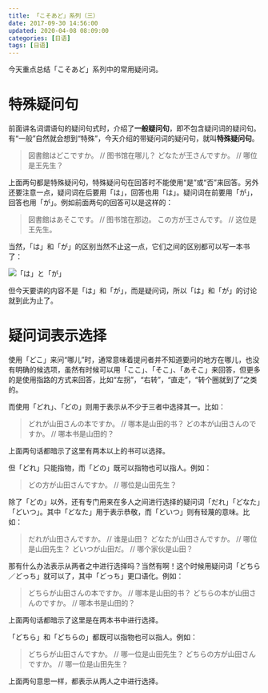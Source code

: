 ```yaml
---
title: 「こそあど」系列（三）
date: 2017-09-30 14:56:00
updated: 2020-04-08 08:09:00
categories: [日语]
tags: [日语]
---
```

今天重点总结「こそあど」系列中的常用疑问词。

<!--more-->

# 特殊疑问句

前面讲名词谓语句的疑问句式时，介绍了**一般疑问句**，即不包含疑问词的疑问句。有“一般”自然就会想到“特殊”，今天介绍的带疑问词的疑问句，就叫**特殊疑问句**。

> <span lang="ja">図書館はどこですか。</span> // 图书馆在哪儿？
> <span lang="ja">どなたが王さんですか。</span> // 哪位是王先生？

上面两句都是特殊疑问句，特殊疑问句在回答时不能使用“是”或“否”来回答。另外还要注意一点，疑问词在后要用「は」，回答也用「は」。疑问词在前要用「が」，回答也用「が」。例如前面两句的回答可以是这样的：

> <span lang="ja">図書館はあそこです。</span> // 图书馆在那边。
> <span lang="ja">この方が王さんです。</span> // 这位是王先生。

当然，「は」和「が」的区别当然不止这一点，它们之间的区别都可以写一本书了：

![「は」と「が」](batoga.webp)

但今天要讲的内容不是「は」和「が」，而是疑问词，所以「は」和「が」的讨论就到此为止了。

# 疑问词表示选择

使用「どこ」来问“哪儿”时，通常意味着提问者并不知道要问的地方在哪儿，也没有明确的候选项，虽然有时候可以用「ここ」、「そこ」、「あそこ」来回答，但更多的是使用指路的方式来回答，比如“左拐”，“右转”，“直走”，“转个圈就到了”之类的。

而使用「どれ」、「どの」则用于表示从不少于三者中选择其一。比如：

> <span lang="ja">どれが山田さんの本ですか。</span> // 哪本是山田的书？
> <span lang="ja">どの本が山田さんのですか。</span> // 哪本书是山田的？

上面两句话都暗示了这里有两本以上的书可以选择。

但「どれ」只能指物，而「どの」既可以指物也可以指人。例如：

> <span lang="ja">どの方が山田さんですか。</span> // 哪位是山田先生？

除了「どの」以外，还有专门用来在多人之间进行选择的疑问词「だれ」「どなた」「どいつ」。其中「どなた」用于表示恭敬，而「どいつ」则有轻蔑的意味。比如：

> <span lang="ja">だれが山田さんですか。</span> // 谁是山田？
> <span lang="ja">どなたが山田さんですか。</span> // 哪位是山田先生？
> <span lang="ja">どいつが山田だ。</span> // 哪个家伙是山田？

那有什么办法表示从两者之中进行选择吗？当然有啊！这个时候用疑问词「どちら／どっち」就可以了，其中「どっち」更口语化。例如：

> <span lang="ja">どちらが山田さんの本ですか。</span> // 哪本是山田的书？
> <span lang="ja">どちらの本が山田さんのですか。</span> // 哪本书是山田的？

上面两句话都暗示了这里是在两本书中进行选择。

「どちら」和「どちらの」都既可以指物也可以指人。例如：

> <span lang="ja">どちらが山田さんですか。</span> // 哪一位是山田先生？
> <span lang="ja">どちらの方が山田さんですか。</span> // 哪一位是山田先生？

上面两句意思一样，都表示从两人之中进行选择。
